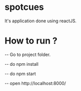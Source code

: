 # spotcues

It's application done using reactJS. 

# How to run ?

--  Go to project folder.

-- do npm install

-- do npm start

-- open http://localhost:8000/

